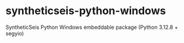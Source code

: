 # syntheticseis-python-windows
SyntheticSeis Python Windows embeddable package (Python 3.12.8 + segyio)
